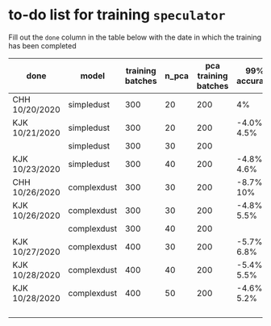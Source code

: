 # to-do list for training `speculator`

Fill out the `done` column in the table below with the date in which the training has been completed

| done | model       | training batches | n_pca | pca training batches | 99% accuracy |
| ---- | ----------- | ------- | ----- | ------------------------ | ------------ |
| CHH 10/20/2020     | simpledust  | 300     | 20    | 200                      |   4%           |
| KJK 10/21/2020     | simpledust  | 300     | 20    | 200                      |   -4.0%, 4.5%           |
|      | simpledust  | 300     | 30    | 200                      |              |
| KJK 10/23/2020     | simpledust  | 300     | 40    | 200                      |   -4.8%, 4.6%           |
| CHH 10/26/2020     | complexdust | 300     | 30    | 200                      |   -8.7%, 10%            |
| KJK 10/26/2020     | complexdust | 300     | 30    | 200                      |   -4.8%, 5.5%            |
|      | complexdust | 300     | 40    | 200                      |              |
| KJK 10/27/2020     | complexdust | 400     | 30    | 200                      |   -5.7%, 6.8%             |
| KJK 10/28/2020     | complexdust | 400     | 40    | 200                      |   -5.4%, 5.5%             |
| KJK 10/28/2020     | complexdust | 400     | 50    | 200                      |   -4.6%, 5.2%             |
|      |             |         |       |                          |              |
|      |             |         |       |                          |              |
|      |             |         |       |                          |              |
|      |             |         |       |                          |              |


